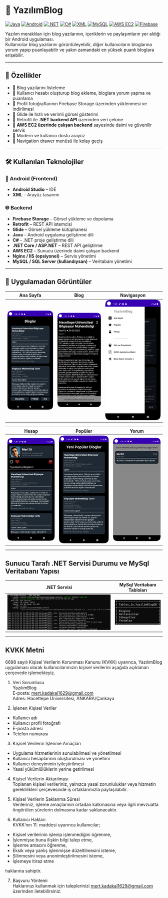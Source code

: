 # 📱 YazılımBlog

[![Java](https://img.shields.io/badge/Java-ED8B00?style=for-the-badge&logo=openjdk&logoColor=white)]()
[![Android](https://img.shields.io/badge/Android-3DDC84?style=for-the-badge&logo=android&logoColor=white)]()
[![.NET](https://img.shields.io/badge/.NET-512BD4?style=for-the-badge&logo=dotnet&logoColor=white)]()
[![C#](https://img.shields.io/badge/C%23-239120?style=for-the-badge&logo=c-sharp&logoColor=white)]()
[![XML](https://img.shields.io/badge/XML-0060B0?style=for-the-badge&logo=xml&logoColor=white)]()
[![MySQL](https://img.shields.io/badge/MySQL-4479A1?style=for-the-badge&logo=mysql&logoColor=white)]()
[![AWS EC2](https://img.shields.io/badge/AWS%20EC2-FF9900?style=for-the-badge&logo=amazon-aws&logoColor=white)]()
[![Firebase](https://img.shields.io/badge/Firebase-FFCA28?style=for-the-badge&logo=firebase&logoColor=black)]()

Yazılım meraklıları için blog yazılarının, içeriklerin ve paylaşımların yer aldığı bir Android uygulaması.  
Kullanıcılar blog yazılarını görüntüleyebilir, diğer kullanıcıların bloglarına yorum yapıp puanlayabilir ve yakın zamandaki en yüksek puanlı bloglara erişebilir.

---

## 🚀 Özellikler
- 🔹 Blog yazılarını listeleme  
- 🔹 Kullanıcı hesabı oluşturup blog ekleme, bloglara yorum yapma ve puanlama
- 🔹 Profil fotoğraflarının Firebase Storage üzerinden yüklenmesi ve indirilmesi  
- 🔹 Glide ile hızlı ve verimli görsel gösterimi  
- 🔹 Retrofit ile **.NET backend API** üzerinden veri çekme  
- 🔹 **AWS EC2 üzerinde çalışan backend** sayesinde daimi ve güvenilir servis
- 🔹 Modern ve kullanıcı dostu arayüz  
- 🔹 Navigation drawer menüsü ile kolay geçiş  

---

## 🛠️ Kullanılan Teknolojiler
### 📱 Android (Frontend)
- **Android Studio** – IDE  
- **XML** – Arayüz tasarımı

### 🌐 Backend
- **Firebase Storage** – Görsel yükleme ve depolama  
- **Retrofit** – REST API istemcisi  
- **Glide** – Görsel yükleme kütüphanesi  
- **Java** – Android uygulama geliştirme dili
- **C#** - .NET proje geliştirme dili
- **.NET Core / ASP.NET** – REST API geliştirme  
- **AWS EC2** – Sunucu üzerinde daimi çalışan backend  
- **Nginx / IIS (opsiyonel)** – Servis yönetimi  
- **MySQL / SQL Server (kullandıysan)** – Veritabanı yönetimi 

---

## 📸 Uygulamadan Görüntüler
| Ana Sayfa | Blog | Navigasyon |
|-----------|------------|-------------|
| ![Ana Sayfa](images/anasayfa.png) | ![Blog Detay](images/blog.png) | ![Navigasyon](images/yanmenu.png) |

| Hesap | Popüler | Yorum |
|-----------|------------|-------------|
| ![Ana Sayfa](images/hesap.png) | ![Blog Detay](images/populer.png) | ![Navigasyon](images/yorum.png) |

---

## Sunucu Tarafı .NET Servisi Durumu ve MySql Veritabanı Yapısı
| .NET Servisi | MySql Veritabanı Tabloları |
|-----------|------------|
| ![Ana Sayfa](images/api.png) | ![Blog Detay](images/tables.png) |

---

## KVKK Metni

6698 sayılı Kişisel Verilerin Korunması Kanunu (KVKK) uyarınca, YazılımBlog uygulaması olarak kullanıcılarımızın kişisel verilerini aşağıda açıklanan çerçevede işlemekteyiz.

1. Veri Sorumlusu  
YazılımBlog  
E-posta: mert.kadakal1629@gmail.com  
Adres: Hacettepe Üniversitesi, ANKARA/Çankaya  

2. İşlenen Kişisel Veriler  
- Kullanıcı adı  
- Kullanıcı profil fotoğrafı  
- E-posta adresi  
- Telefon numarası  

3. Kişisel Verilerin İşlenme Amaçları  
- Uygulama hizmetlerinin sunulabilmesi ve yönetilmesi  
- Kullanıcı hesaplarının oluşturulması ve yönetimi  
- Kullanıcı deneyiminin iyileştirilmesi  
- Yasal yükümlülüklerin yerine getirilmesi  

4. Kişisel Verilerin Aktarılması  
Toplanan kişisel verileriniz, yalnızca yasal zorunluluklar veya hizmetin gereklilikleri çerçevesinde iş ortaklarımızla paylaşılabilir.  

5. Kişisel Verilerin Saklanma Süresi  
Verileriniz, işleme amaçlarının ortadan kalkmasına veya ilgili mevzuatta öngörülen sürelerin dolmasına kadar saklanacaktır.  

6. Kullanıcı Hakları  
KVKK’nın 11. maddesi uyarınca kullanıcılar;  
- Kişisel verilerinin işlenip işlenmediğini öğrenme,  
- İşlenmişse buna ilişkin bilgi talep etme,  
- İşlenme amacını öğrenme,  
- Eksik veya yanlış işlenmişse düzeltilmesini isteme,  
- Silinmesini veya anonimleştirilmesini isteme,  
- İşlemeye itiraz etme  

haklarına sahiptir.  

7. Başvuru Yöntemi  
Haklarınızı kullanmak için taleplerinizi mert.kadakal1629@gmail.com üzerinden iletebilirsiniz.


